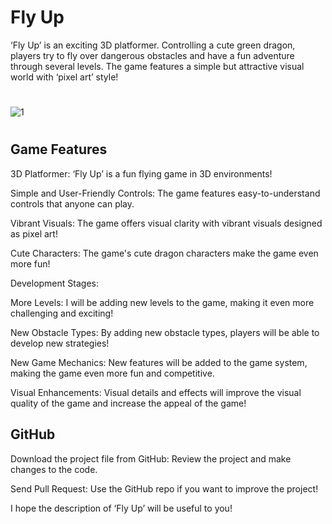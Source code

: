 # Fly Up
‘Fly Up’ is an exciting 3D platformer. Controlling a cute green dragon, players try to fly over dangerous obstacles and have a fun adventure through several levels. The game features a simple but attractive visual world with ‘pixel art’ style!

#
![1](https://github.com/user-attachments/assets/8cb73646-1178-4a31-88ea-85175b9684cc)

#

## Game Features

3D Platformer: ‘Fly Up’ is a fun flying game in 3D environments!

Simple and User-Friendly Controls: The game features easy-to-understand controls that anyone can play.

Vibrant Visuals: The game offers visual clarity with vibrant visuals designed as pixel art!

Cute Characters: The game's cute dragon characters make the game even more fun!

Development Stages:

More Levels: I will be adding new levels to the game, making it even more challenging and exciting!

New Obstacle Types: By adding new obstacle types, players will be able to develop new strategies!

New Game Mechanics: New features will be added to the game system, making the game even more fun and competitive.

Visual Enhancements: Visual details and effects will improve the visual quality of the game and increase the appeal of the game!

## GitHub

Download the project file from GitHub: Review the project and make changes to the code.

Send Pull Request: Use the GitHub repo if you want to improve the project!

I hope the description of ‘Fly Up’ will be useful to you!
